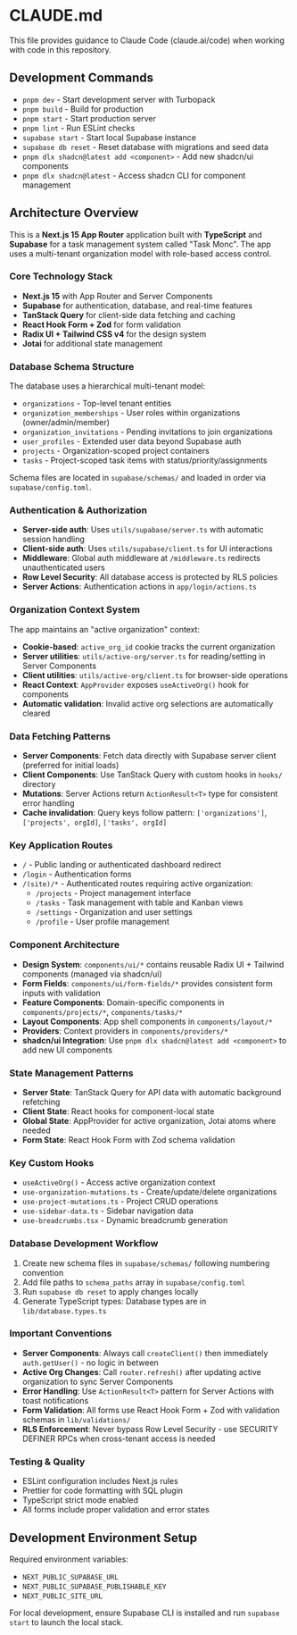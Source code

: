 # CLAUDE.md

This file provides guidance to Claude Code (claude.ai/code) when working with code in this repository.

## Development Commands

- `pnpm dev` - Start development server with Turbopack
- `pnpm build` - Build for production 
- `pnpm start` - Start production server
- `pnpm lint` - Run ESLint checks
- `supabase start` - Start local Supabase instance
- `supabase db reset` - Reset database with migrations and seed data
- `pnpm dlx shadcn@latest add <component>` - Add new shadcn/ui components
- `pnpm dlx shadcn@latest` - Access shadcn CLI for component management

## Architecture Overview

This is a **Next.js 15 App Router** application built with **TypeScript** and **Supabase** for a task management system called "Task Monc". The app uses a multi-tenant organization model with role-based access control.

### Core Technology Stack
- **Next.js 15** with App Router and Server Components
- **Supabase** for authentication, database, and real-time features
- **TanStack Query** for client-side data fetching and caching
- **React Hook Form + Zod** for form validation
- **Radix UI + Tailwind CSS v4** for the design system
- **Jotai** for additional state management

### Database Schema Structure
The database uses a hierarchical multi-tenant model:
- `organizations` - Top-level tenant entities
- `organization_memberships` - User roles within organizations (owner/admin/member)
- `organization_invitations` - Pending invitations to join organizations
- `user_profiles` - Extended user data beyond Supabase auth
- `projects` - Organization-scoped project containers
- `tasks` - Project-scoped task items with status/priority/assignments

Schema files are located in `supabase/schemas/` and loaded in order via `supabase/config.toml`.

### Authentication & Authorization
- **Server-side auth**: Uses `utils/supabase/server.ts` with automatic session handling
- **Client-side auth**: Uses `utils/supabase/client.ts` for UI interactions
- **Middleware**: Global auth middleware at `/middleware.ts` redirects unauthenticated users
- **Row Level Security**: All database access is protected by RLS policies
- **Server Actions**: Authentication actions in `app/login/actions.ts`

### Organization Context System
The app maintains an "active organization" context:
- **Cookie-based**: `active_org_id` cookie tracks the current organization
- **Server utilities**: `utils/active-org/server.ts` for reading/setting in Server Components
- **Client utilities**: `utils/active-org/client.ts` for browser-side operations
- **React Context**: `AppProvider` exposes `useActiveOrg()` hook for components
- **Automatic validation**: Invalid active org selections are automatically cleared

### Data Fetching Patterns
- **Server Components**: Fetch data directly with Supabase server client (preferred for initial loads)
- **Client Components**: Use TanStack Query with custom hooks in `hooks/` directory
- **Mutations**: Server Actions return `ActionResult<T>` type for consistent error handling
- **Cache invalidation**: Query keys follow pattern: `['organizations']`, `['projects', orgId]`, `['tasks', orgId]`

### Key Application Routes
- `/` - Public landing or authenticated dashboard redirect  
- `/login` - Authentication forms
- `/(site)/*` - Authenticated routes requiring active organization:
  - `/projects` - Project management interface
  - `/tasks` - Task management with table and Kanban views  
  - `/settings` - Organization and user settings
  - `/profile` - User profile management

### Component Architecture
- **Design System**: `components/ui/*` contains reusable Radix UI + Tailwind components (managed via shadcn/ui)
- **Form Fields**: `components/ui/form-fields/*` provides consistent form inputs with validation
- **Feature Components**: Domain-specific components in `components/projects/*`, `components/tasks/*`
- **Layout Components**: App shell components in `components/layout/*`
- **Providers**: Context providers in `components/providers/*`
- **shadcn/ui Integration**: Use `pnpm dlx shadcn@latest add <component>` to add new UI components

### State Management Patterns
- **Server State**: TanStack Query for API data with automatic background refetching
- **Client State**: React hooks for component-local state
- **Global State**: AppProvider for active organization, Jotai atoms where needed
- **Form State**: React Hook Form with Zod schema validation

### Key Custom Hooks
- `useActiveOrg()` - Access active organization context
- `use-organization-mutations.ts` - Create/update/delete organizations
- `use-project-mutations.ts` - Project CRUD operations  
- `use-sidebar-data.ts` - Sidebar navigation data
- `use-breadcrumbs.tsx` - Dynamic breadcrumb generation

### Database Development Workflow
1. Create new schema files in `supabase/schemas/` following numbering convention
2. Add file paths to `schema_paths` array in `supabase/config.toml`
3. Run `supabase db reset` to apply changes locally
4. Generate TypeScript types: Database types are in `lib/database.types.ts`

### Important Conventions
- **Server Components**: Always call `createClient()` then immediately `auth.getUser()` - no logic in between
- **Active Org Changes**: Call `router.refresh()` after updating active organization to sync Server Components
- **Error Handling**: Use `ActionResult<T>` pattern for Server Actions with toast notifications
- **Form Validation**: All forms use React Hook Form + Zod with validation schemas in `lib/validations/`
- **RLS Enforcement**: Never bypass Row Level Security - use SECURITY DEFINER RPCs when cross-tenant access is needed

### Testing & Quality
- ESLint configuration includes Next.js rules
- Prettier for code formatting with SQL plugin
- TypeScript strict mode enabled
- All forms include proper validation and error states

## Development Environment Setup
Required environment variables:
- `NEXT_PUBLIC_SUPABASE_URL`
- `NEXT_PUBLIC_SUPABASE_PUBLISHABLE_KEY` 
- `NEXT_PUBLIC_SITE_URL`

For local development, ensure Supabase CLI is installed and run `supabase start` to launch the local stack.